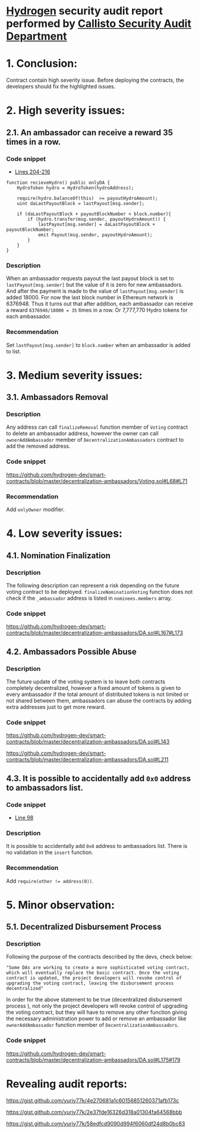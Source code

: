 # [Hydrogen](https://github.com/hydrogen-dev/smart-contracts/tree/master/decentralization-ambassadors) security audit report performed by [Callisto Security Audit Department](https://github.com/EthereumCommonwealth/Auditing)

# 1. Conclusion:

Contract contain high severity issue. Before deploying the contracts, the developers should fix the highlighted issues.

# 2. High severity issues:

## 2.1. An ambassador can receive a reward 35 times in a row.

### Code snippet
* [Lines 204-216](https://github.com/hydrogen-dev/smart-contracts/blob/608fcaf77c6417855c8b595c799a4eea5609d0a8/decentralization-ambassadors/DA.sol#L204-L216)

```solidity
function recieveHydro() public onlyDA {
    HydroToken hydro = HydroToken(hydroAddress);

    require(hydro.balanceOf(this)  >= payoutHydroAmount);
    uint daLastPayoutBlock = lastPayout[msg.sender];

    if (daLastPayoutBlock + payoutBlockNumber < block.number){
        if (hydro.transfer(msg.sender, payoutHydroAmount)) {
            lastPayout[msg.sender] = daLastPayoutBlock + payoutBlockNumber;
            emit Payout(msg.sender, payoutHydroAmount);
        }
    }
}
```

### Description

When an ambassador requests payout the last payout block is set to `lastPayout[msg.sender]` but the value of it is zero for new ambassadors. And after the payment is made to the value of `lastPayout[msg.sender]` is added 18000. For now the last block number in Ethereum network is 6376948. Thus it turns out that after addition, each ambassador can receive a reward `6376948/18000 = 35` times in a row. Or 7,777,770 Hydro tokens for each ambassador.

### Recommendation

Set `lastPayout[msg.sender]` to `block.number` when an ambassador is added to list.


# 3. Medium severity issues:

## 3.1. Ambassadors Removal

### Description

Any address can call `finalizeRemoval` function member of `Voting` contract to delete an ambassador address, however the owner can call `ownerAddAmbassador` member of `DecentralizationAmbassadors` contract to add the removed address.

### Code snippet

https://github.com/hydrogen-dev/smart-contracts/blob/master/decentralization-ambassadors/Voting.sol#L68#L71

### Recommendation

Add `onlyOwner` modifier.


# 4. Low severity issues:

## 4.1. Nomination Finalization

### Description

The following description can represent a risk depending on the future voting contract to be deployed.
`finalizeNominationVoting` function does not check if the `_ambassador` address is listed in `nominees.members` array.

### Code snippet

https://github.com/hydrogen-dev/smart-contracts/blob/master/decentralization-ambassadors/DA.sol#L167#L173

## 4.2. Ambassadors Possible Abuse

### Description

The future update of the voting system is to leave both contracts completely decentralized, however a fixed amount of tokens is given to every ambassador if the total amount of distributed tokens is not limited or not shared between them, ambassadors can abuse the contracts by adding extra addresses just to get more reward.

### Code snippet

https://github.com/hydrogen-dev/smart-contracts/blob/master/decentralization-ambassadors/DA.sol#L143

https://github.com/hydrogen-dev/smart-contracts/blob/master/decentralization-ambassadors/DA.sol#L211

## 4.3. It is possible to accidentally add `0x0` address to ambassadors list.

### Code snippet
* [Line 98](https://github.com/hydrogen-dev/smart-contracts/blob/608fcaf77c6417855c8b595c799a4eea5609d0a8/decentralization-ambassadors/DA.sol#L98)

### Description

It is possible to accidentally add `0x0` address to ambassadors list. There is no validation in the `insert` function.

### Recommendation

Add `require(other != address(0))`.


# 5. Minor observation:

## 5.1. Decentralized Disbursement Process

### Description

Following the purpose of the contracts described by the devs, check below:

`"Some DAs are working to create a more sophisticated voting contract, which will eventually replace the basic contract. Once the voting contract is updated, the project developers will revoke control of upgrading the voting contract, leaving the disbursement process decentralized"`

In order for the above statement to be true (decentralized disbursement process ), not only the project developers will revoke control of upgrading the voting contract, but they will have to remove any other function giving the necessary administration power to add or remove an ambassador like `ownerAddAmbassador` function member of `DecentralizationAmbassadors`. 

### Code snippet

https://github.com/hydrogen-dev/smart-contracts/blob/master/decentralization-ambassadors/DA.sol#L175#179


# Revealing audit reports:

https://gist.github.com/yuriy77k/4e270681a1c60156851260371afb173c

https://gist.github.com/yuriy77k/2e37fde16326d318a01304fa64568bbb

https://gist.github.com/yuriy77k/58edfcd9090d994f6060df24d8b0bc63

